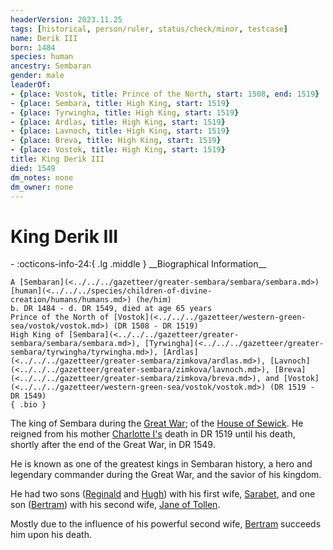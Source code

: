 ```yaml
---
headerVersion: 2023.11.25
tags: [historical, person/ruler, status/check/minor, testcase]
name: Derik III
born: 1484
species: human
ancestry: Sembaran
gender: male
leaderOf:
- {place: Vostok, title: Prince of the North, start: 1508, end: 1519}
- {place: Sembara, title: High King, start: 1519}
- {place: Tyrwingha, title: High King, start: 1519}
- {place: Ardlas, title: High King, start: 1519}
- {place: Lavnoch, title: High King, start: 1519}
- {place: Breva, title: High King, start: 1519}
- {place: Vostok, title: High King, start: 1519}
title: King Derik III
died: 1549
dm_notes: none
dm_owner: none
---
```

# King Derik III
<div class="grid cards ext-narrow-margin ext-one-column" markdown>
- :octicons-info-24:{ .lg .middle } __Biographical Information__

    A [Sembaran](<../../../gazetteer/greater-sembara/sembara/sembara.md>) [human](<../../../species/children-of-divine-creation/humans/humans.md>) (he/him)  
    b. DR 1484 - d. DR 1549, died at age 65 years  
    Prince of the North of [Vostok](<../../../gazetteer/western-green-sea/vostok/vostok.md>) (DR 1508 - DR 1519)  
    High King of [Sembara](<../../../gazetteer/greater-sembara/sembara/sembara.md>), [Tyrwingha](<../../../gazetteer/greater-sembara/tyrwingha/tyrwingha.md>), [Ardlas](<../../../gazetteer/greater-sembara/zimkova/ardlas.md>), [Lavnoch](<../../../gazetteer/greater-sembara/zimkova/lavnoch.md>), [Breva](<../../../gazetteer/greater-sembara/zimkova/breva.md>), and [Vostok](<../../../gazetteer/western-green-sea/vostok/vostok.md>) (DR 1519 - DR 1549)  
    { .bio }

</div>


The king of Sembara during the [Great War](<../../../events/1500s/great-war.md>); of the [House of Sewick](<../../../groups/sembaran-noble-houses/house-of-sewick.md>). He reigned from his mother [Charlotte I's](<./charlotte-i.md>) death in DR 1519 until his death, shortly after the end of the Great War, in DR 1549. 

He is known as one of the greatest kings in Sembaran history, a hero and legendary commander during the Great War, and the savior of his kingdom.

He had two sons ([Reginald](<./reginald.md>) and [Hugh](<./hugh-of-wisenfold.md>)) with his first wife, [Sarabet](<./sarabet.md>), and one son ([Bertram](<./bertram-i.md>)) with his second wife, [Jane of Tollen](<./jane-of-tollen.md>). 

Mostly due to the influence of his powerful second wife, [Bertram](<./bertram-i.md>) succeeds him upon his death.


